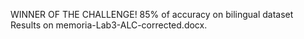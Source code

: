 WINNER OF THE CHALLENGE! 85% of accuracy on bilingual dataset
Results on memoria-Lab3-ALC-corrected.docx.
